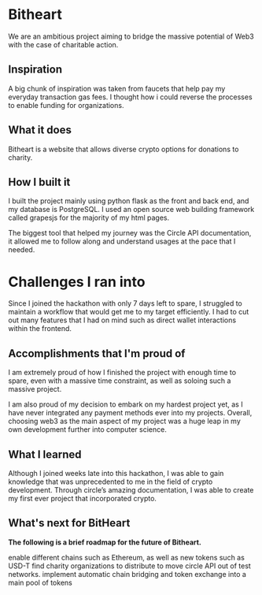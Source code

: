<h1>Bitheart</h1>
<p>We are an ambitious project aiming to bridge the massive potential of Web3 with the case of charitable action.</p>

<h2>Inspiration</h2>
A big chunk of inspiration was taken from faucets that help pay my everyday transaction gas fees. I thought how i could reverse the processes to enable funding for organizations.

<h2>What it does</h2>
Bitheart is a website that allows diverse crypto options for donations to charity.

<h2>How I built it</h2>
I built the project mainly using python flask as the front and back end, and my database is PostgreSQL. I used an open source web building framework called grapesjs for the majority of my html pages.

The biggest tool that helped my journey was the Circle API documentation, it allowed me to follow along and understand usages at the pace that I needed.

<h1>Challenges I ran into</h2>
Since I joined the hackathon with only 7 days left to spare, I struggled to maintain a workflow that would get me to my target efficiently. I had to cut out many features that I had on mind such as direct wallet interactions within the frontend.

<h2>Accomplishments that I'm proud of</h2>
I am extremely proud of how I finished the project with enough time to spare, even with a massive time constraint, as well as soloing such a massive project.

I am also proud of my decision to embark on my hardest project yet, as I have never integrated any payment methods ever into my projects. Overall, choosing web3 as the main aspect of my project was a huge leap in my own development further into computer science.

<h2>What I learned</h2>
Although I joined weeks late into this hackathon, I was able to gain knowledge that was unprecedented to me in the field of crypto development. Through circle’s amazing documentation, I was able to create my first ever project that incorporated crypto.

<h2>What's next for BitHeart</h2>
<b>The following is a brief roadmap for the future of Bitheart.</b>

enable different chains such as Ethereum, as well as new tokens such as USD-T
find charity organizations to distribute to
move circle API out of test networks.
implement automatic chain bridging and token exchange into a main pool of tokens

